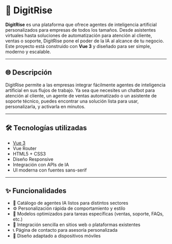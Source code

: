 # 🤖 DigitRise

**DigitRise** es una plataforma que ofrece agentes de inteligencia artificial personalizados para empresas de todos los tamaños. Desde asistentes virtuales hasta soluciones de automatización para atención al cliente, ventas o soporte, DigitRise pone el poder de la IA al alcance de tu negocio. Este proyecto está construido con **Vue 3** y diseñado para ser simple, moderno y escalable.

---

## 🌐 Descripción

DigitRise permite a las empresas integrar fácilmente agentes de inteligencia artificial en sus flujos de trabajo. Ya sea que necesites un chatbot para atención al cliente, un agente de ventas automatizado o un asistente de soporte técnico, puedes encontrar una solución lista para usar, personalizarla, y activarla en minutos.

---

## 🛠️ Tecnologías utilizadas

- [Vue 3](https://vuejs.org/)
- Vue Router
- HTML5 + CSS3
- Diseño Responsive
- Integración con APIs de IA
- UI moderna con fuentes sans-serif

---

## ✨ Funcionalidades

- 🤖 Catálogo de agentes IA listos para distintos sectores
- ⚙️ Personalización rápida de comportamiento y estilo
- 🧠 Modelos optimizados para tareas específicas (ventas, soporte, FAQs, etc.)
- 🔁 Integración sencilla en sitios web o plataformas existentes
- 📞 Página de contacto para asesoría personalizada
- 📱 Diseño adaptado a dispositivos móviles
